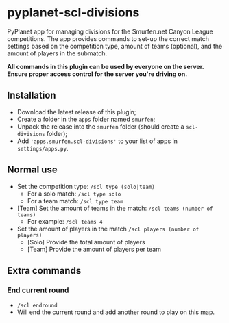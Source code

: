 # pyplanet-scl-divisions
PyPlanet app for managing divisions for the Smurfen.net Canyon League competitions.
The app provides commands to set-up the correct match settings based on the competition type, amount of teams (optional), and the amount of players in the submatch.

**All commands in this plugin can be used by everyone on the server. Ensure proper access control for the server you're driving on.** 

## Installation
* Download the latest release of this plugin;
* Create a folder in the `apps` folder named `smurfen`;
* Unpack the release into the `smurfen` folder (should create a `scl-divisions` folder);
* Add `'apps.smurfen.scl-divisions'` to your list of apps in `settings/apps.py`.

## Normal use
* Set the competition type: `/scl type (solo|team)`
  * For a solo match: `/scl type solo`
  * For a team match: `/scl type team`
* [Team] Set the amount of teams in the match: `/scl teams (number of teams)`
  * For example: `/scl teams 4`
* Set the amount of players in the match `/scl players (number of players)`
  * [Solo] Provide the total amount of players
  * [Team] Provide the amount of players per team

## Extra commands
### End current round
* `/scl endround`
* Will end the current round and add another round to play on this map.
